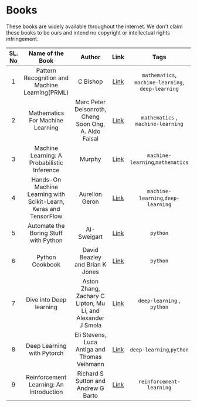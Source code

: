 # Books

These books are widely available throughout the internet. We don't claim these books to be ours and intend no copyright or intellectual rights infringement. 


|SL. No| Name of the Book | Author | Link |  Tags |
|  :---:| :---:           |:----:  |:----:|:---:  |
|1| Pattern Recognition and Machine Learning(PRML) | C Bishop | [Link](/Books/Mathematics/Bishop%20-%20Pattern%20Recognition%20And%20Machine%20Learning%20-%20Springer%20%202006.pdf) | `mathematics`, `machine-learning`, `deep-learning` |
|2| Mathematics For Machine Learning | Marc Peter Deisonroth, Cheng Soon Ong, A. Aldo Faisal | [Link](/Books/Mathematics/mml-book.pdf) | `mathematics` , `machine-learning`|
|3| Machine Learning: A Probabilistic Inference | Murphy | [Link](/Books/Machine%20Learning/Murphy_Machine_Learning.pdf) | `machine-learning`,`mathematics` |
|4| Hands-On Machine Learning with Scikit-Learn, Keras and TensorFlow | Aurelion Geron | [Link](/Books/Machine%20Learning/Aurélien%20Géron%20-%20Hands-On%20Machine%20Learning%20with%20Scikit-Learn%20and%20TensorFlow-O’Reilly%20Latest%20Edition.pdf) | `machine-learning`,`deep-learning` |
|5| Automate the Boring Stuff with Python | Al-Sweigart | [Link](/Books/Python/Automate%20The%20Boring%20Stuff%20With%20Python.pdf) | `python` |
|6| Python Cookbook | David Beazley and Brian K Jones | [Link](/Books/Python/Python_Cookbook_3rd_Edition.pdf) | `python` |
|7| Dive into Deep learning |Aston Zhang, Zachary C Lipton, Mu Li, and Alexander J Smola | [Link](/Books/Deep%20Learning/d2l-en.pdf) | `deep-learning` , `python` |
|8| Deep Learning with Pytorch | Eli Stevens, Luca Antiga and Thomas Veihmann| [Link](/Books/Deep%20Learning/Deep-Learning-with-PyTorch.pdf) | `deep-learning`,`python` |
|9| Reinforcement Learning: An Introduction | Richard S Sutton and Andrew G Barto| [Link](/Books/Reinforcement%20Learning/SuttonBartoIPRLBook2ndEd.pdf) | `reinforcement-learning` |


